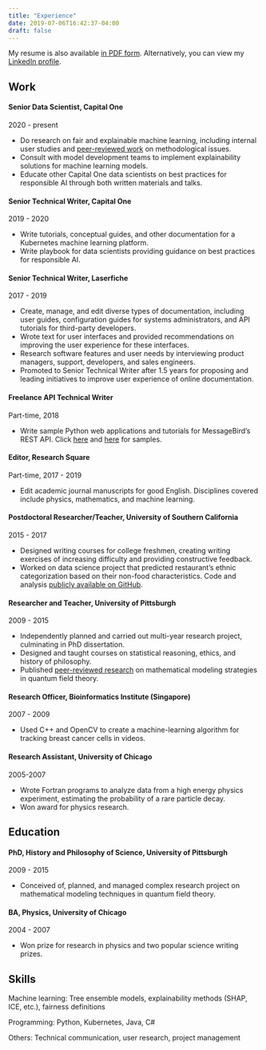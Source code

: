 ```yaml
---
title: "Experience"
date: 2019-07-06T16:42:37-04:00
draft: false
---
```


My resume is also available [in PDF form](https://www.dropbox.com/s/gv2i0rsd2d9wohg/Leif%20Hancox-Li-3.pdf?dl=0). Alternatively, you can view my [LinkedIn profile](https://www.linkedin.com/in/leif-hancox-li-1a6a7a132/).

## Work

#### Senior Data Scientist, Capital One
2020 - present

- Do research on fair and explainable machine learning, including internal user studies and [peer-reviewed work](/papers) on methodological issues.
- Consult with model development teams to implement explainability solutions for machine learning models.
- Educate other Capital One data scientists on best practices for responsible AI through both written materials and talks.

#### Senior Technical Writer, Capital One
2019 - 2020

- Write tutorials, conceptual guides, and other documentation for a Kubernetes machine learning platform.
- Write playbook for data scientists providing guidance on best practices for responsible AI.

#### Senior Technical Writer, Laserfiche
2017 - 2019

- Create, manage, and edit diverse types of documentation, including user guides, configuration guides for systems administrators, and API tutorials for third-party developers.
- Wrote text for user interfaces and provided recommendations on improving the user experience for these interfaces.
- Research software features and user needs by interviewing product managers, support, developers, and sales engineers.
- Promoted to Senior Technical Writer after 1.5 years for proposing and leading initiatives to improve user experience of online documentation.

#### Freelance API Technical Writer
Part-time, 2018

- Write sample Python web applications and tutorials for MessageBird’s REST API. Click [here](https://github.com/messagebirdguides/verify-voice-guide-python) and [here](https://github.com/messagebirdguides/notifications-guide-python) for samples.

#### Editor, Research Square
Part-time, 2017 - 2019

- Edit academic journal manuscripts for good English. Disciplines covered include physics, mathematics, and machine learning.

#### Postdoctoral Researcher/Teacher, University of Southern California
2015 - 2017

- Designed writing courses for college freshmen, creating writing exercises of increasing difficulty and providing constructive feedback.
- Worked on data science project that predicted restaurant’s ethnic categorization based on their non-food characteristics. Code and analysis [publicly available on GitHub](https://github.com/boltzmann-brain/yelp-restaurant-categories).

#### Researcher and Teacher, University of Pittsburgh
2009 - 2015

- Independently planned and carried out multi-year research project, culminating in PhD dissertation.
- Designed and taught courses on statistical reasoning, ethics, and history of philosophy.
- Published [peer-reviewed research](../papers/) on mathematical modeling strategies in quantum field theory.

#### Research Officer, Bioinformatics Institute (Singapore)
2007 - 2009

- Used C++ and OpenCV to create a machine-learning algorithm for tracking breast cancer cells in videos.

#### Research Assistant, University of Chicago
2005-2007

- Wrote Fortran programs to analyze data from a high energy physics experiment, estimating the probability of a rare particle decay.
- Won award for physics research.

## Education

#### PhD, History and Philosophy of Science, University of Pittsburgh
2009 - 2015

- Conceived of, planned, and managed complex research project on mathematical modeling techniques in quantum field theory.

#### BA, Physics, University of Chicago
2004 - 2007

- Won prize for research in physics and two popular science writing prizes.

## Skills

Machine learning: Tree ensemble models, explainability methods (SHAP, ICE, etc.), fairness definitions

Programming: Python, Kubernetes, Java, C#

Others: Technical communication, user research, project management